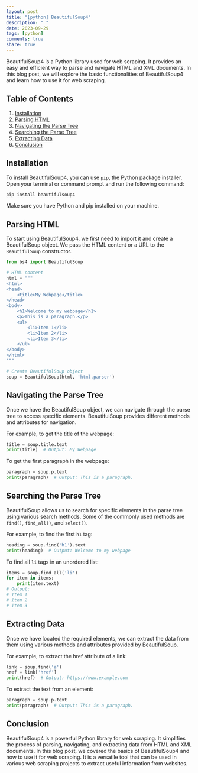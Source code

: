 ```yaml
---
layout: post
title: "[python] BeautifulSoup4"
description: " "
date: 2023-09-29
tags: [python]
comments: true
share: true
---
```


BeautifulSoup4 is a Python library used for web scraping. It provides an easy and efficient way to parse and navigate HTML and XML documents. In this blog post, we will explore the basic functionalities of BeautifulSoup4 and learn how to use it for web scraping.

## Table of Contents

1. [Installation](#installation)
2. [Parsing HTML](#parsing-html)
3. [Navigating the Parse Tree](#navigating-the-parse-tree)
4. [Searching the Parse Tree](#searching-the-parse-tree)
5. [Extracting Data](#extracting-data)
6. [Conclusion](#conclusion)

## Installation

To install BeautifulSoup4, you can use `pip`, the Python package installer. Open your terminal or command prompt and run the following command:

```python
pip install beautifulsoup4
```

Make sure you have Python and pip installed on your machine.

## Parsing HTML

To start using BeautifulSoup4, we first need to import it and create a BeautifulSoup object. We pass the HTML content or a URL to the `BeautifulSoup` constructor.

```python
from bs4 import BeautifulSoup

# HTML content
html = """
<html>
<head>
    <title>My Webpage</title>
</head>
<body>
    <h1>Welcome to my webpage</h1>
    <p>This is a paragraph.</p>
    <ul>
        <li>Item 1</li>
        <li>Item 2</li>
        <li>Item 3</li>
    </ul>
</body>
</html>
"""

# Create BeautifulSoup object
soup = BeautifulSoup(html, 'html.parser')
```

## Navigating the Parse Tree

Once we have the BeautifulSoup object, we can navigate through the parse tree to access specific elements. BeautifulSoup provides different methods and attributes for navigation.

For example, to get the title of the webpage:

```python
title = soup.title.text
print(title)  # Output: My Webpage
```

To get the first paragraph in the webpage:

```python
paragraph = soup.p.text
print(paragraph)  # Output: This is a paragraph.
```

## Searching the Parse Tree

BeautifulSoup allows us to search for specific elements in the parse tree using various search methods. Some of the commonly used methods are `find()`, `find_all()`, and `select()`.

For example, to find the first `h1` tag:

```python
heading = soup.find('h1').text
print(heading)  # Output: Welcome to my webpage
```

To find all `li` tags in an unordered list:

```python
items = soup.find_all('li')
for item in items:
    print(item.text)
# Output:
# Item 1
# Item 2
# Item 3
```

## Extracting Data

Once we have located the required elements, we can extract the data from them using various methods and attributes provided by BeautifulSoup.

For example, to extract the href attribute of a link:

```python
link = soup.find('a')
href = link['href']
print(href)  # Output: https://www.example.com
```

To extract the text from an element:

```python
paragraph = soup.p.text
print(paragraph)  # Output: This is a paragraph.
```

## Conclusion

BeautifulSoup4 is a powerful Python library for web scraping. It simplifies the process of parsing, navigating, and extracting data from HTML and XML documents. In this blog post, we covered the basics of BeautifulSoup4 and how to use it for web scraping. It is a versatile tool that can be used in various web scraping projects to extract useful information from websites.